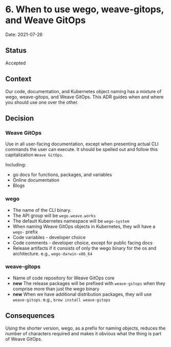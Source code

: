 # 6. When to use wego, weave-gitops, and Weave GitOps

Date: 2021-07-26

## Status

Accepted

## Context

Our code, documentation, and Kubernetes object naming has a mixture of wego, weave-gitops, and Weave GitOps.  This ADR guides when and where you should use one over the other.

## Decision

### Weave GitOps
Use in all user-facing documentation, except when presenting actual CLI commands the user can execute.  It should be spelled out and follow this capitalization `Weave GitOps`.  

Including: 
* go docs for functions, packages, and variables
* Online documentation 
* Blogs

### wego
* The name of the CLI binary. 
* The API group will be `wego.weave.works`
* The default Kubernetes namespace will be `wego-system`
* When naming Weave GitOps objects in Kubernetes, they will have a `wego-` prefix
* Code variables - developer choice
* Code comments - developer choice, except for public facing docs
* Release artifacts if it consists of only the wego binary for the os and architecture.  e.g., `wego-darwin-x86_64`

### weave-gitops
* Name of code repository for Weave GitOps core
* **new** The release packages will be prefixed with `weave-gitops` when they comprise more than just the wego binary
* **new** When we have additional distribution packages, they will use `weave-gitops`. e.g., `brew install weave-gitops`


## Consequences

Using the shorter version, wego, as a prefix for naming objects, reduces the number of characters required and makes it obvious what the thing is part of Weave GitOps.

